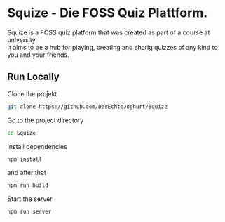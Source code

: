 
# Squize - Die FOSS Quiz Plattform.

Squize is a FOSS quiz platform that was created as part of a course at university.\
It aims to be a hub for playing, creating and sharig quizzes of any kind to you and your friends.
## Run Locally

Clone the projekt

```bash
git clone https://github.com/DerEchteJoghurt/Squize
```

Go to the project directory

```bash
cd Squize
```

Install dependencies

```bash
npm install
```
and after that
```bash
npm run build
```

Start the server

```bash
npm run server
```

